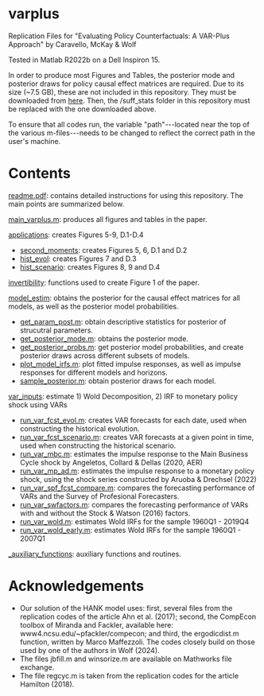 # varplus
 Replication Files for "Evaluating Policy Counterfactuals: A VAR-Plus Approach" by Caravello, McKay & Wolf

Tested in Matlab R2022b on a Dell Inspiron 15.

In order to produce most Figures and Tables, the posterior mode and posterior draws for policy causal effect matrices are required.
Due to its size (~7.5 GB), these are not included in this repository. They must be downloaded from [here](https://www.dropbox.com/scl/fo/zi78j833q1py3w312dm0x/ADee6QczKcb7dqTgQXxRTwY?rlkey=ryb5ilyx0ywjftk2j1lmsz882&e=1&dl=0). Then, the /suff_stats folder in this repository must be replaced with the one downloaded above. 

To ensure that all codes run, the variable "path"---located near the top of the various m-files---needs to be changed to reflect the correct path in the user's machine.

# Contents
[readme.pdf](https://github.com/tcaravello/varplus/blob/main/varplus_readme.pdf): contains detailed instructions for using this repository. The main points are summarized below.

[main_varplus.m](https://github.com/tcaravello/varplus/blob/main/main_varplus.m): produces all figures and tables in the paper.

[applications](https://github.com/tcaravello/varplus/tree/main/applications): creates Figures 5-9, D.1-D.4
* [second_moments](https://github.com/tcaravello/varplus/tree/main/applications/second_moments): creates Figures 5, 6, D.1 and D.2
* [hist_evol](https://github.com/tcaravello/varplus/tree/main/applications/hist_evol): creates Figures 7 and D.3
* [hist_scenario](https://github.com/tcaravello/varplus/tree/main/applications/hist_scenario): creates Figures 8, 9 and D.4

[invertibility](https://github.com/tcaravello/varplus/tree/main/invertibility): functions used to create Figure 1 of the paper.

[model_estim](https://github.com/tcaravello/varplus/tree/main/model_estim): obtains the posterior for the causal effect matrices for all models, as well as the posterior model probabilities.
* [get_param_post.m](https://github.com/tcaravello/varplus/tree/main/model_estim/get_param_post.m): obtain descriptive statistics for posterior of strucutral parameters.
* [get_posterior_mode.m](https://github.com/tcaravello/varplus/tree/main/model_estim/get_posterior_mode.m): obtains the posterior mode.
* [get_posterior_probs.m](https://github.com/tcaravello/varplus/tree/main/model_estim/get_posterior_probs.m): get posterior model probabilities, and create posterior draws across different subsets of models.
* [plot_model_irfs.m](https://github.com/tcaravello/varplus/tree/main/model_estim/plot_model_irfs.m): plot fitted impulse responses, as well as impulse responses for different models and horizons.
* [sample_posterior.m](https://github.com/tcaravello/varplus/tree/main/model_estim/sample_posterior.m): obtain posterior draws for each model.

[var_inputs](https://github.com/tcaravello/varplus/tree/main/var_inputs): estimate 1) Wold Decomposition, 2) IRF to monetary policy shock using VARs

* [run_var_fcst_evol.m](https://github.com/tcaravello/varplus/tree/main/var_inputs/run_var_fcst_evol.m): creates VAR forecasts for each date, used when constructing the historical evolution.
* [run_var_fcst_scenario.m](https://github.com/tcaravello/varplus/tree/main/var_inputs/run_var_fcst_scenario.m): creates VAR forecasts at a given point in time, used when constructing the historical scenario.
* [run_var_mbc.m](https://github.com/tcaravello/varplus/tree/main/var_inputs/run_var_mbc.m): estimates the impulse response to the Main Business Cycle shock by Angeletos, Collard & Dellas (2020, AER)
* [run_var_mp_ad.m](https://github.com/tcaravello/varplus/tree/main/var_inputs/run_var_mp_ad.m): estimates the impulse response to a monetary policy shock, using the shock series constructed by Aruoba & Drechsel (2022)
* [run_var_spf_fcst_compare.m](https://github.com/tcaravello/varplus/tree/main/var_inputs/run_var_spf_fcst_compare.m): compares the forecasting performance of VARs and the Survey of Profesional Forecasters.
* [run_var_swfactors.m](https://github.com/tcaravello/varplus/tree/main/var_inputs/run_var_swfactors.m): compares the forecasting performance of VARs with and without the Stock & Watson (2016) factors.
* [run_var_wold.m](https://github.com/tcaravello/varplus/tree/main/var_inputs/run_var_wold.m): estimates Wold IRFs for the sample 1960Q1 - 2019Q4
* [run_var_wold_early.m](https://github.com/tcaravello/varplus/tree/main/var_inputs/run_var_wold_early.m): estimates Wold IRFs for the sample 1960Q1 - 2007Q1

[_auxiliary_functions](https://github.com/tcaravello/varplus/tree/main/_auxiliary_functions): auxiliary functions and routines.

# Acknowledgements
* Our solution of the HANK model uses: first, several files from the replication codes of the article Ahn et al. (2017); second, the CompEcon toolbox of Miranda and Fackler, available here: www4.ncsu.edu/~pfackler/compecon; and third, the ergodicdist.m
function, written by Marco Maffezzoli. The codes closely build on those used by one of the authors in Wolf (2024).
* The files jbfill.m and winsorize.m are available on Mathworks file exchange.
* The file regcyc.m is taken from the replication codes for the article Hamilton (2018).



